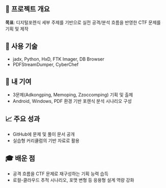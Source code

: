 ## 📌 프로젝트 개요
**목표**: 디지털포렌식 세부 주제를 기반으로 실전 공격/분석 흐름을 반영한 CTF 문제를 기획 및 제작

## 🔧 사용 기술
- jadx, Python, HxD, FTK Imager, DB Browser
- PDFStreamDumper, CyberChef

## 🧠 내 기여
- 3문제(Adkongping, Memoping, Zzoccomping) 기획 및 출제
- Android, Windows, PDF 환경 기반 포렌식 분석 시나리오 구성

## 📈 주요 성과
- GitHub에 문제 및 풀이 문서 공개
- 실습형 커리큘럼의 기반 자료로 활용

## 🎓 배운 점
- 공격 흐름을 CTF 문제로 재구성하는 기획 능력 습득
- 로컬-클라우드 추적 시나리오, 포맷 변형 등 응용형 설계 역량 강화
